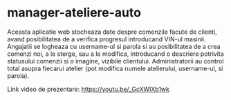 # manager-ateliere-auto
Aceasta aplicatie web stocheaza date despre comenzile facute de clienti, avand posibilitatea de a verifica progresul introducand VIN-ul masinii.
Angajatii se logheaza cu username-ul si parola si au posibilitatea de a crea comenzi noi, a le sterge, sau a le modifica, introducand o descriere potrivita statusului comenzii si o imagine, vizibile clientului.
Administratorii au control total asupra fiecarui atelier (pot modifica numele atelierului, username-ul, si parola).

Link video de prezentare: https://youtu.be/_GcXWlXb1wk
